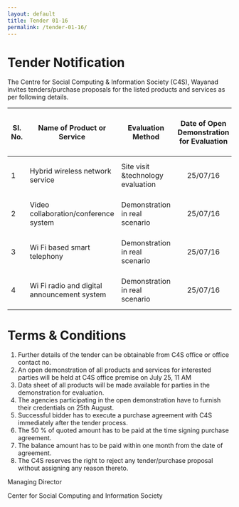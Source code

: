 ```yaml
---
layout: default
title: Tender 01-16
permalink: /tender-01-16/
---
```


# Tender Notification
The Centre for Social Computing &amp; Information Society (C4S), Wayanad invites tenders/purchase proposals 
for the listed products and services as per following details.

| Sl. No. | Name of Product or Service | Evaluation Method | Date of Open Demonstration for Evaluation | Tender Submission Period | Last Date and Time of Submission of tenders | Date & time of opening of tenders |
|---------|----------------------------|-------------------|:-----------------------------------------:|:------------------------:|:-------------------------------------------:|:---------------------------------:|
| 1 |Hybrid wireless network service| Site visit &amp;technology evaluation| 25/07/16 | From 25/07/16 to 31/07/16 | July 31,2016 5 PM | August 1, 10 AM |
| 2 |Video collaboration/conference system | Demonstration in real scenario|25/07/16 | From 25/07/16 to 31/07/16 | July 31,2016 5 PM | August 1, 10 AM
|3 | Wi Fi based smart telephony| Demonstration in real scenario | 25/07/16| From 25/07/16 to 31/07/16 | July 31,2016 5 PM | August 1, 10 AM |
|4 | Wi Fi radio and digital announcement system | Demonstration in real scenario|25/07/16| From 25/07/16 to 31/07/16|July 31,2016 5PM | August 1, 10AM |

# Terms &amp; Conditions
1. Further details of the tender can be obtainable from C4S office or office contact no.
2. An open demonstration of all products and services for interested parties will be held at C4S office premise on July 25, 11 AM
3. Data sheet of all products will be made available for parties in the demonstration for evaluation.
4. The agencies participating in the open demonstration have to furnish their credentials on 25th August.
5. Successful bidder has to execute a purchase agreement with C4S immediately after the tender process.
6. The 50 % of quoted amount has to be paid at the time signing purchase agreement.
7. The balance amount has to be paid within one month from the date of agreement.
8. The C4S reserves the right to reject any tender/purchase proposal without assigning any reason thereto.

Managing Director

Center for Social Computing and Information Society
